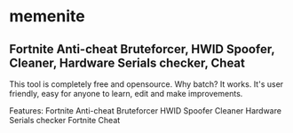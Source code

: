# memenite 
## Fortnite Anti-cheat Bruteforcer, HWID Spoofer, Cleaner, Hardware Serials checker, Cheat



This tool is completely free and opensource.
Why batch? It works. It's user friendly, easy for anyone to learn, edit and make improvements. 

Features:
Fortnite Anti-cheat Bruteforcer
HWID Spoofer
Cleaner
Hardware Serials checker
Fortnite Cheat



